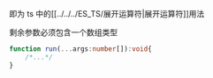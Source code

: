 即为 ts 中的[[../../../ES_TS/展开运算符|展开运算符]]用法

剩余参数必须包含一个数组类型

```ts
function run(...args:number[]):void{
	/*...*/
}
```